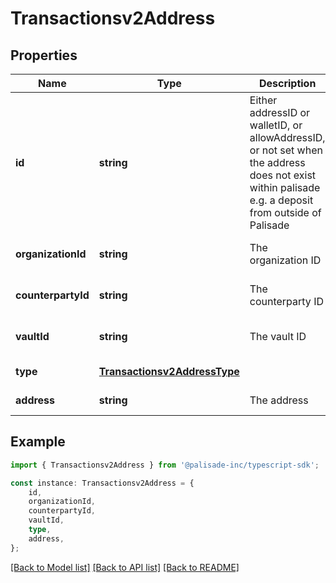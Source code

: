 # Transactionsv2Address


## Properties

Name | Type | Description | Notes
------------ | ------------- | ------------- | -------------
**id** | **string** | Either addressID or walletID, or allowAddressID, or not set when the address does not exist within palisade e.g. a deposit from outside of Palisade | [optional] [default to undefined]
**organizationId** | **string** | The organization ID | [optional] [default to undefined]
**counterpartyId** | **string** | The counterparty ID | [optional] [default to undefined]
**vaultId** | **string** | The vault ID | [optional] [default to undefined]
**type** | [**Transactionsv2AddressType**](Transactionsv2AddressType.md) |  | [default to undefined]
**address** | **string** | The address | [default to undefined]

## Example

```typescript
import { Transactionsv2Address } from '@palisade-inc/typescript-sdk';

const instance: Transactionsv2Address = {
    id,
    organizationId,
    counterpartyId,
    vaultId,
    type,
    address,
};
```

[[Back to Model list]](../README.md#documentation-for-models) [[Back to API list]](../README.md#documentation-for-api-endpoints) [[Back to README]](../README.md)
